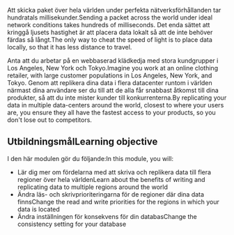 <span data-ttu-id="3c4f5-101">Att skicka paket över hela världen under perfekta nätverksförhållanden tar hundratals millisekunder.</span><span class="sxs-lookup"><span data-stu-id="3c4f5-101">Sending a packet across the world under ideal network conditions takes hundreds of milliseconds.</span></span> <span data-ttu-id="3c4f5-102">Det enda sättet att kringgå ljusets hastighet är att placera data lokalt så att de inte behöver färdas så långt.</span><span class="sxs-lookup"><span data-stu-id="3c4f5-102">The only way to cheat the speed of light is to place data locally, so that it has less distance to travel.</span></span>

<span data-ttu-id="3c4f5-103">Anta att du arbetar på en webbaserad klädkedja med stora kundgrupper i Los Angeles, New York och Tokyo.</span><span class="sxs-lookup"><span data-stu-id="3c4f5-103">Imagine you work at an online clothing retailer, with large customer populations in Los Angeles, New York, and Tokyo.</span></span> <span data-ttu-id="3c4f5-104">Genom att replikera dina data i flera datacenter runtom i världen närmast dina användare ser du till att de alla får snabbast åtkomst till dina produkter, så att du inte mister kunder till konkurrenterna.</span><span class="sxs-lookup"><span data-stu-id="3c4f5-104">By replicating your data in multiple data-centers around the world, closest to where your users are, you ensure they all have the fastest access to your products, so you don't lose out to competitors.</span></span>

## <a name="learning-objective"></a><span data-ttu-id="3c4f5-105">Utbildningsmål</span><span class="sxs-lookup"><span data-stu-id="3c4f5-105">Learning objective</span></span>

<span data-ttu-id="3c4f5-106">I den här modulen gör du följande:</span><span class="sxs-lookup"><span data-stu-id="3c4f5-106">In this module, you will:</span></span>

* <span data-ttu-id="3c4f5-107">Lär dig mer om fördelarna med att skriva och replikera data till flera regioner över hela världen</span><span class="sxs-lookup"><span data-stu-id="3c4f5-107">Learn about the benefits of writing and replicating data to multiple regions around the world</span></span>
* <span data-ttu-id="3c4f5-108">Ändra läs- och skrivprioriteringarna för de regioner där dina data finns</span><span class="sxs-lookup"><span data-stu-id="3c4f5-108">Change the read and write priorities for the regions in which your data is located</span></span>
* <span data-ttu-id="3c4f5-109">Ändra inställningen för konsekvens för din databas</span><span class="sxs-lookup"><span data-stu-id="3c4f5-109">Change the consistency setting for your database</span></span>
